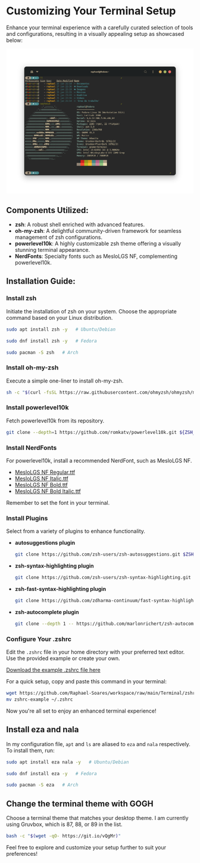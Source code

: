 # Customizing Your Terminal Setup

Enhance your terminal experience with a carefully curated selection of tools and configurations, resulting in a visually appealing setup as showcased below:

![Terminal Screenshot](https://raw.githubusercontent.com/Raphael-Soares/workspace/main/Terminal/assets/terminal-image.jpg)

## Components Utilized:

- **zsh**: A robust shell enriched with advanced features.
- **oh-my-zsh**: A delightful community-driven framework for seamless management of zsh configurations.
- **powerlevel10k**: A highly customizable zsh theme offering a visually stunning terminal appearance.
- **NerdFonts**: Specialty fonts such as MesloLGS NF, complementing powerlevel10k.

## Installation Guide:

### Install zsh

Initiate the installation of zsh on your system. Choose the appropriate command based on your Linux distribution.

```bash
sudo apt install zsh -y   # Ubuntu/Debian
```

```bash
sudo dnf install zsh -y   # Fedora
```

```bash
sudo pacman -S zsh   # Arch
```

### Install oh-my-zsh

Execute a simple one-liner to install oh-my-zsh.

```bash
sh -c "$(curl -fsSL https://raw.githubusercontent.com/ohmyzsh/ohmyzsh/master/tools/install.sh)"
```

### Install powerlevel10k

Fetch powerlevel10k from its repository.

```bash
git clone --depth=1 https://github.com/romkatv/powerlevel10k.git ${ZSH_CUSTOM:-$HOME/.oh-my-zsh/custom}/themes/powerlevel10k
```

### Install NerdFonts

For powerlevel10k, install a recommended NerdFont, such as MesloLGS NF.

- [MesloLGS NF Regular.ttf](https://github.com/Raphael-Soares/workspace/raw/main/Terminal/assets/Fonts/MesloLGS%20NF%20Regular.ttf)
- [MesloLGS NF Italic.ttf](https://github.com/Raphael-Soares/workspace/raw/main/Terminal/assets/Fonts/MesloLGS%20NF%20Italic.ttf)
- [MesloLGS NF Bold.ttf](https://github.com/Raphael-Soares/workspace/raw/main/Terminal/assets/Fonts/MesloLGS%20NF%20Bold.ttf)
- [MesloLGS NF Bold Italic.ttf](https://github.com/Raphael-Soares/workspace/raw/main/Terminal/assets/Fonts/MesloLGS%20NF%20Bold%20Italic.ttf)

Remember to set the font in your terminal.

### Install Plugins

Select from a variety of plugins to enhance functionality.

- **autosuggestions plugin**

  ```bash
  git clone https://github.com/zsh-users/zsh-autosuggestions.git $ZSH_CUSTOM/plugins/zsh-autosuggestions
  ```

- **zsh-syntax-highlighting plugin**

  ```bash
  git clone https://github.com/zsh-users/zsh-syntax-highlighting.git $ZSH_CUSTOM/plugins/zsh-syntax-highlighting
  ```

- **zsh-fast-syntax-highlighting plugin**

  ```bash
  git clone https://github.com/zdharma-continuum/fast-syntax-highlighting.git ${ZSH_CUSTOM:-$HOME/.oh-my-zsh/custom}/plugins/fast-syntax-highlighting
  ```

- **zsh-autocomplete plugin**

  ```bash
  git clone --depth 1 -- https://github.com/marlonrichert/zsh-autocomplete.git $ZSH_CUSTOM/plugins/zsh-autocomplete
  ```

### Configure Your .zshrc

Edit the `.zshrc` file in your home directory with your preferred text editor. Use the provided example or create your own.

[Download the example .zshrc file here](https://github.com/Raphael-Soares/workspace/raw/main/Terminal/zshrc.example)

For a quick setup, copy and paste this command in your terminal:

```bash
wget https://github.com/Raphael-Soares/workspace/raw/main/Terminal/zshrc.example
mv zshrc-example ~/.zshrc
```

Now you're all set to enjoy an enhanced terminal experience!

## Install eza and nala

In my configuration file, `apt` and `ls` are aliased to `eza` and `nala` respectively. To install them, run:

```bash
sudo apt install eza nala -y   # Ubuntu/Debian
```

```bash
sudo dnf install eza -y   # Fedora
```

```bash
sudo pacman -S eza   # Arch
```

## Change the terminal theme with GOGH

Choose a terminal theme that matches your desktop theme. I am currently using Gruvbox, which is 87, 88, or 89 in the list.

```bash
bash -c "$(wget -qO- https://git.io/vQgMr)"
```

Feel free to explore and customize your setup further to suit your preferences!
